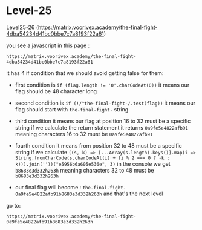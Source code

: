 # Level-25

Level25-26 (https://matrix.voorivex.academy/the-final-fight-4dba54234d41bc0bbe7c7a8193f22a61)

you see a javascript in this page :

```text
https://matrix.voorivex.academy/the-final-fight-4dba54234d41bc0bbe7c7a8193f22a61
```

it has 4 if condition that we should avoid getting false for them:

- first condition is `if (flag.length != '0'.charCodeAt(0))`
it means our flag should be 48 character long 

- second condition is `if (!/^the-final-fight-/.test(flag))`
it means our flag should start with `the-final-fight-` string

- third condition
it means our flag at position 16 to 32 must be a specific string
if we calculate the return statement it returns `0a9fe5e4822afb91`
meaning characters 16 to 32 must be `0a9fe5e4822afb91`

- fourth condition
it means from position 32 to 48 must be a specific string
if we calculate `((s, k) => [...Array(s.length).keys()].map(i => String.fromCharCode(s.charCodeAt(i) + (i % 2 === 0 ? -k : k))).join(''))("e5956b6a605e536e", 3)`
in the console we get `b8683e3d332h263h`
meaning characters 32 to 48 must be `b8683e3d332h263h`

- our final flag will become : `the-final-fight-0a9fe5e4822afb91b8683e3d332h263h`
and that's the next level

go to:

```text
https://matrix.voorivex.academy/the-final-fight-0a9fe5e4822afb91b8683e3d332h263h
```
